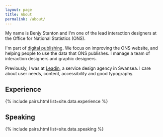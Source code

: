 ```yaml
---
layout: page
title: About
permalink: /about/
---
```


<p class="lede">My name is Benjy Stanton and I'm one of the lead interaction designers at the Office for National Statistics (ONS).</p>

I'm part of [digital publishing](https://digitalblog.ons.gov.uk/). We focus on improving the ONS website, and helping people to use the data that ONS publishes. I manage a team of interaction designers and graphic designers.

Previously, I was at [Leadin](http://leadin.co.uk/), a service design agency in Swansea. I care about user needs, content, accessibility and good typography.

## Experience

{% include pairs.html list=site.data.experience %}

## Speaking

{% include pairs.html list=site.data.speaking %}
